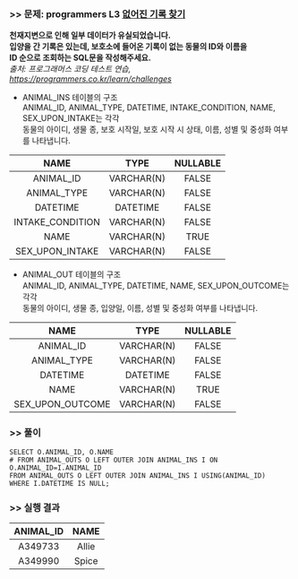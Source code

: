 ### >> 문제: programmers L3 [없어진 기록 찾기](https://programmers.co.kr/learn/courses/30/lessons/59042)

**천재지변으로 인해 일부 데이터가 유실되었습니다.  
입양을 간 기록은 있는데, 보호소에 들어온 기록이 없는 동물의 ID와 이름을  
ID 순으로 조회하는 SQL문을 작성해주세요.**   
*출처: 프로그래머스 코딩 테스트 연습, https://programmers.co.kr/learn/challenges*   

* ANIMAL_INS 테이블의 구조  
  ANIMAL_ID, ANIMAL_TYPE, DATETIME, INTAKE_CONDITION, NAME, SEX_UPON_INTAKE는 각각  
  동물의 아이디, 생물 종, 보호 시작일, 보호 시작 시 상태, 이름, 성별 및 중성화 여부를 나타냅니다.  

|       NAME       |    TYPE    | NULLABLE |
| :--------------: | :--------: | :------: |
|    ANIMAL_ID     | VARCHAR(N) |  FALSE   |
|   ANIMAL_TYPE    | VARCHAR(N) |  FALSE   |
|     DATETIME     |  DATETIME  |  FALSE   |
| INTAKE_CONDITION | VARCHAR(N) |  FALSE   |
|       NAME       | VARCHAR(N) |   TRUE   |
| SEX_UPON_INTAKE  | VARCHAR(N) |  FALSE   |

* ANIMAL_OUT 테이블의 구조  
ANIMAL_ID, ANIMAL_TYPE, DATETIME, NAME, SEX_UPON_OUTCOME는 각각  
동물의 아이디, 생물 종, 입양일, 이름, 성별 및 중성화 여부를 나타냅니다.  

|NAME|TYPE|NULLABLE|
|:---:|:---:|:---:|
|ANIMAL_ID|VARCHAR(N)|FALSE|
|ANIMAL_TYPE|VARCHAR(N)|FALSE|
|DATETIME|DATETIME|FALSE|
|NAME|VARCHAR(N)|TRUE|
| SEX_UPON_OUTCOME | VARCHAR(N) |  FALSE   |

### >> 풀이

```mysql
SELECT O.ANIMAL_ID, O.NAME
# FROM ANIMAL_OUTS O LEFT OUTER JOIN ANIMAL_INS I ON O.ANIMAL_ID=I.ANIMAL_ID 
FROM ANIMAL_OUTS O LEFT OUTER JOIN ANIMAL_INS I USING(ANIMAL_ID)
WHERE I.DATETIME IS NULL;
```

### >> 실행 결과

| ANIMAL_ID | NAME  |
| :-------: | :---: |
|  A349733  | Allie |
|  A349990  | Spice |

